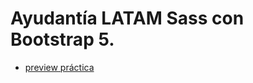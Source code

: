 # Ayudantía LATAM Sass con Bootstrap 5.

- [preview práctica](https://teal-frangipane-5bb524.netlify.app/)